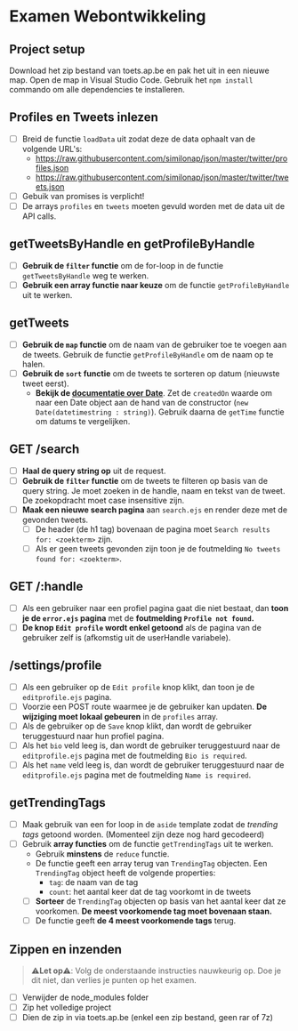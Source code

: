 # Examen Webontwikkeling

## Project setup

Download het zip bestand van toets.ap.be en pak het uit in een nieuwe map. Open de map in Visual Studio Code. Gebruik het `npm install` commando om alle dependencies te installeren. 

## Profiles en Tweets inlezen

- [ ] Breid de functie `loadData` uit zodat deze de data ophaalt van de volgende URL's:
  - https://raw.githubusercontent.com/similonap/json/master/twitter/profiles.json
  - https://raw.githubusercontent.com/similonap/json/master/twitter/tweets.json
- [ ] Gebuik van promises is verplicht!
- [ ] De arrays `profiles` en `tweets` moeten gevuld worden met de data uit de API calls.

## getTweetsByHandle en getProfileByHandle

- [ ] **Gebruik de `filter` functie** om de for-loop in de functie `getTweetsByHandle` weg te werken. 
- [ ] **Gebruik een array functie naar keuze** om de functie `getProfileByHandle` uit te werken.

## getTweets

- [ ] **Gebruik de `map` functie** om de naam van de gebruiker toe te voegen aan de tweets. Gebruik de functie `getProfileByHandle` om de naam op te halen.
- [ ] **Gebruik de `sort` functie** om de tweets te sorteren op datum (nieuwste tweet eerst). 
    - **Bekijk de [documentatie over Date](DATE_DOCUMENTATIE.md)**. Zet de `createdOn` waarde om naar een Date object aan de hand van de constructor (`new Date(datetimestring : string)`). Gebruik daarna de `getTime` functie om datums te vergelijken.

## GET /search

- [ ] **Haal de query string op** uit de request.
- [ ] **Gebruik de `filter` functie** om de tweets te filteren op basis van de query string. Je moet zoeken in de handle, naam en tekst van de tweet. De zoekopdracht moet case insensitive zijn.
- [ ] **Maak een nieuwe search pagina** aan `search.ejs` en render deze met de gevonden tweets. 
  - [ ] De header (de h1 tag) bovenaan de pagina moet `Search results for: <zoekterm>` zijn.
  - [ ] Als er geen tweets gevonden zijn toon je de foutmelding `No tweets found for: <zoekterm>`.

## GET /:handle

- [ ] Als een gebruiker naar een profiel pagina gaat die niet bestaat, dan **toon je de `error.ejs` pagina** met de **foutmelding `Profile not found`.**
- [ ] **De knop `Edit profile` wordt enkel getoond** als de pagina van de gebruiker zelf is (afkomstig uit de userHandle variabele).

## /settings/profile

- [ ] Als een gebruiker op de `Edit profile` knop klikt, dan toon je de `editprofile.ejs` pagina.
- [ ] Voorzie een POST route waarmee je de gebruiker kan updaten. **De wijziging moet lokaal gebeuren** in de `profiles` array.
- [ ] Als de gebruiker op de `Save` knop klikt, dan wordt de gebruiker teruggestuurd naar hun profiel pagina.
- [ ] Als het `bio` veld leeg is, dan wordt de gebruiker teruggestuurd naar de `editprofile.ejs` pagina met de foutmelding `Bio is required`.
- [ ] Als het `name` veld leeg is, dan wordt de gebruiker teruggestuurd naar de `editprofile.ejs` pagina met de foutmelding `Name is required`.

## getTrendingTags

- [ ] Maak gebruik van een for loop in de `aside` template zodat de *trending tags* getoond worden. (Momenteel zijn deze nog hard gecodeerd)
- [ ] Gebruik **array functies** om de functie `getTrendingTags` uit te werken.
    - Gebruik **minstens** de `reduce` functie. 
    - De functie geeft een array terug van `TrendingTag` objecten. Een `TrendingTag` object heeft de volgende properties:  
      - `tag`: de naam van de tag  
      - `count`: het aantal keer dat de tag voorkomt in de tweets
    - [ ] **Sorteer** de `TrendingTag` objecten op basis van het aantal keer dat ze voorkomen. **De meest voorkomende tag moet bovenaan staan.**
    - [ ] De functie geeft **de 4 meest voorkomende tags** terug.

## Zippen en inzenden

> ⚠️**Let op**⚠️: Volg de onderstaande instructies nauwkeurig op. Doe je dit niet, dan verlies je punten op het examen.

- [ ] Verwijder de node_modules folder
- [ ] Zip het volledige project
- [ ] Dien de zip in via toets.ap.be (enkel een zip bestand, geen rar of 7z)